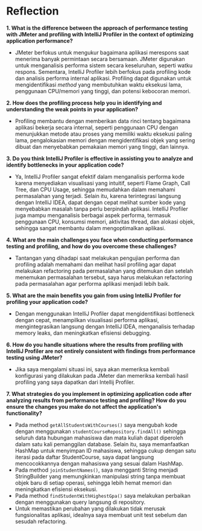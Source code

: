 

# Reflection

**1. What is the difference between the approach of performance testing with JMeter and profiling with IntelliJ Profiler in the context of optimizing application performance?**
- JMeter berfokus untuk mengukur bagaimana aplikasi merespons saat menerima banyak permintaan secara bersamaan. JMeter digunakan untuk menganalisis performa sistem secara keseluruhan, seperti watku respons.
Sementara, IntelliJ Profiler lebih berfokus pada profiling kode dan analisis performa internal aplikasi. Profiling dapat digunakan untuk mengidentifikasi _method_ yang membutuhkan waktu eksekusi lama,
penggunaan CPU/memori yang tinggi, dan potensi kebocoran memori.

**2. How does the profiling process help you in identifying and understanding the weak points in your application?**
- Profiling membantu dengan memberikan data rinci tentang bagaimana aplikasi bekerja secara internal, seperti penggunaan CPU dengan menunjukkan
metode atau proses yang memiliki waktu eksekusi paling lama, pengalokasian memori dengan mengidentifikasi objek yang sering dibuat dan menyebabkan
pemakaian memori yang tinggi, dan lainnya.

**3. Do you think IntelliJ Profiler is effective in assisting you to analyze and identify bottlenecks in your application code?**
- Ya, IntelliJ Profiler sangat efektif dalam menganalisis performa kode karena menyediakan visualisasi yang intuitif, seperti Flame Graph, Call Tree, dan CPU Usage, sehingga memudahkan dalam memahami permasalahan yang terjadi.
Selain itu, karena terintegrasi langsung dengan IntelliJ IDEA, dapat dengan cepat melihat sumber kode yang menyebabkan masalah tanpa perlu berpindah aplikasi.
IntelliJ Profiler juga mampu menganalisis berbagai aspek performa, termasuk penggunaan CPU, konsumsi memori, aktivitas thread, dan alokasi objek, sehingga sangat membantu dalam mengoptimalkan aplikasi.

**4. What are the main challenges you face when conducting performance testing and profiling, and how do you overcome these challenges?**
- Tantangan yang dihadapi saat melakukan pengujian performa dan profiling adalah memahami dan melihat hasil profiling agar dapat melakukan refactoring pada permasalahan yang ditemukan dan setelah menemukan permasalahan
tersebut, saya harus melakukan refactoring pada permasalahan agar performa aplikasi menjadi lebih baik.

**5. What are the main benefits you gain from using IntelliJ Profiler for profiling your application code?**
- Dengan menggunakan IntelliJ Profiler dapat mengidentifikasi bottleneck dengan cepat, menampilkan visualisasi performa aplikasi, mengintegrasikan langsung dengan IntelliJ IDEA, menganalisis terhadap memory leaks, dan 
meningkatkan efisiensi debugging.

**6. How do you handle situations where the results from profiling with IntelliJ Profiler are not entirely consistent with findings from performance testing using JMeter?**
-  Jika saya mengalami situasi ini, saya akan memeriksa kembali konfigurasi yang dilakukan pada JMeter dan memeriksa kembali hasil profiling yang saya dapatkan dari Intellij Profiler.

**7. What strategies do you implement in optimizing application code after analyzing results from performance testing and profiling? How do you ensure the changes you make do not affect the application's functionality?**
- Pada method `getAllStudentsWithCourses()` saya mengubah kode dengan menggunakan `studentCourseRepository.findAll()` sehingga seluruh data hubungan mahasiswa dan mata kuliah
dapat diperoleh dalam satu kali pemanggilan database. Selain itu, saya memanfaatkan HashMap untuk menyimpan ID mahasiswa, sehingga cukup dengan satu iterasi pada daftar StudentCourse, saya dapat langsung
mencocokkannya dengan mahasiswa yang sesuai dalam HashMap.
- Pada method `joinStudentNames()`, saya mengganti String menjadi StringBuilder yang memungkinkan manipulasi string tanpa membuat objek baru di setiap operasi,
sehingga lebih hemat memori dan meningkatkan efisiensi eksekusi.
- Pada method `findStudentWithHighestGpa()` saya melakukan perbaikan dengan menggunakan query langsung di repository.
- Untuk memastikan perubahan yang dilakukan tidak merusak fungsionalitas aplikasi, idealnya saya membuat unit test sebelum dan sesudah refactoring.













